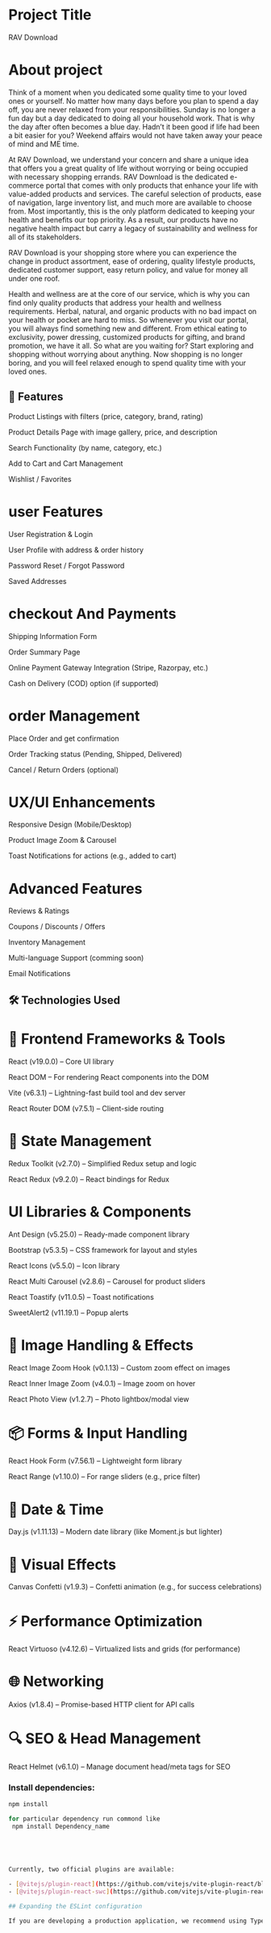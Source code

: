 
# Project Title

RAV Download

# About project

Think of a moment when you dedicated some quality time to your loved ones or yourself. No matter how many days before you plan to spend a day off, you are never relaxed from your responsibilities. Sunday is no longer a fun day but a day dedicated to doing all your household work. That is why the day after often becomes a blue day. Hadn’t it been good if life had been a bit easier for you? Weekend affairs would not have taken away your peace of mind and ME time.

At RAV Download, we understand your concern and share a unique idea that offers you a great quality of life without worrying or being occupied with necessary shopping errands. RAV Download is the dedicated e-commerce portal that comes with only products that enhance your life with value-added products and services. The careful selection of products, ease of navigation, large inventory list, and much more are available to choose from. Most importantly, this is the only platform dedicated to keeping your health and benefits our top priority. As a result, our products have no negative health impact but carry a legacy of sustainability and wellness for all of its stakeholders.

RAV Download is your shopping store where you can experience the change in product assortment, ease of ordering, quality lifestyle products, dedicated customer support, easy return policy, and value for money all under one roof.

Health and wellness are at the core of our service, which is why you can find only quality products that address your health and wellness requirements. Herbal, natural, and organic products with no bad impact on your health or pocket are hard to miss. So whenever you visit our portal, you will always find something new and different. From ethical eating to exclusivity, power dressing, customized products for gifting, and brand promotion, we have it all. So what are you waiting for? Start exploring and shopping without worrying about anything. Now shopping is no longer boring, and you will feel relaxed enough to spend quality time with your loved ones.

## 🚀 Features

Product Listings with filters (price, category, brand, rating)

Product Details Page with image gallery, price, and description

Search Functionality (by name, category, etc.)

Add to Cart and Cart Management

Wishlist / Favorites

# user Features

User Registration & Login

User Profile with address & order history

Password Reset / Forgot Password

Saved Addresses

# checkout And Payments

Shipping Information Form

Order Summary Page

Online Payment Gateway Integration (Stripe, Razorpay, etc.)

Cash on Delivery (COD) option (if supported)

# order Management

Place Order and get confirmation

Order Tracking status (Pending, Shipped, Delivered)

Cancel / Return Orders (optional)

# UX/UI Enhancements

Responsive Design (Mobile/Desktop)

Product Image Zoom & Carousel

Toast Notifications for actions (e.g., added to cart)

# Advanced Features

Reviews & Ratings

Coupons / Discounts / Offers

Inventory Management

Multi-language Support (comming soon)

Email Notifications

## 🛠️ Technologies Used

# 🧩 Frontend Frameworks & Tools

React (v19.0.0) – Core UI library

React DOM – For rendering React components into the DOM

Vite (v6.3.1) – Lightning-fast build tool and dev server

React Router DOM (v7.5.1) – Client-side routing

# 🧠 State Management

Redux Toolkit (v2.7.0) – Simplified Redux setup and logic

React Redux (v9.2.0) – React bindings for Redux

# UI Libraries & Components

Ant Design (v5.25.0) – Ready-made component library

Bootstrap (v5.3.5) – CSS framework for layout and styles

React Icons (v5.5.0) – Icon library

React Multi Carousel (v2.8.6) – Carousel for product sliders

React Toastify (v11.0.5) – Toast notifications

SweetAlert2 (v11.19.1) – Popup alerts

# 📸 Image Handling & Effects

React Image Zoom Hook (v0.1.13) – Custom zoom effect on images

React Inner Image Zoom (v4.0.1) – Image zoom on hover

React Photo View (v1.2.7) – Photo lightbox/modal view

# 📦 Forms & Input Handling

React Hook Form (v7.56.1) – Lightweight form library

React Range (v1.10.0) – For range sliders (e.g., price filter)

# 📅 Date & Time

Day.js (v1.11.13) – Modern date library (like Moment.js but lighter)

# 🎉 Visual Effects

Canvas Confetti (v1.9.3) – Confetti animation (e.g., for success celebrations)

# ⚡ Performance Optimization

React Virtuoso (v4.12.6) – Virtualized lists and grids (for performance)

# 🌐 Networking

Axios (v1.8.4) – Promise-based HTTP client for API calls

# 🔍 SEO & Head Management

React Helmet (v6.1.0) – Manage document head/meta tags for SEO

### Install dependencies:

```bash
npm install

for particular dependency run commond like
 npm install Dependency_name





Currently, two official plugins are available:

- [@vitejs/plugin-react](https://github.com/vitejs/vite-plugin-react/blob/main/packages/plugin-react) uses [Babel](https://babeljs.io/) for Fast Refresh
- [@vitejs/plugin-react-swc](https://github.com/vitejs/vite-plugin-react/blob/main/packages/plugin-react-swc) uses [SWC](https://swc.rs/) for Fast Refresh

## Expanding the ESLint configuration

If you are developing a production application, we recommend using TypeScript with type-aware lint rules enabled. Check out the [TS template](https://github.com/vitejs/vite/tree/main/packages/create-vite/template-react-ts) for information on how to integrate TypeScript and [`typescript-eslint`](https://typescript-eslint.io) in your project.
```
